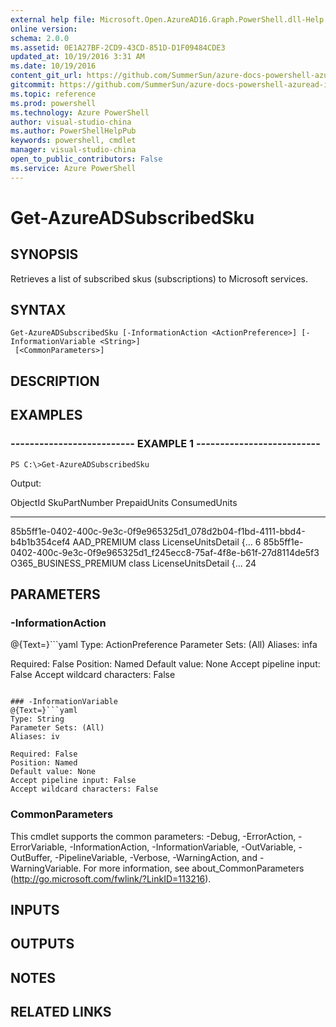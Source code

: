 ```yaml
---
external help file: Microsoft.Open.AzureAD16.Graph.PowerShell.dll-Help.xml
online version: 
schema: 2.0.0
ms.assetid: 0E1A27BF-2CD9-43CD-851D-D1F09484CDE3
updated_at: 10/19/2016 3:31 AM
ms.date: 10/19/2016
content_git_url: https://github.com/SummerSun/azure-docs-powershell-azuread-int/blob/master/Azure%20AD%20Cmdlets/AzureADPreview/v2.0.0/Get-AzureADSubscribedSku.md
gitcommit: https://github.com/SummerSun/azure-docs-powershell-azuread-int/blob/6a895a73e21f1df9572197497237f3a825ebd518/Azure%20AD%20Cmdlets/AzureADPreview/v2.0.0/Get-AzureADSubscribedSku.md
ms.topic: reference
ms.prod: powershell
ms.technology: Azure PowerShell
author: visual-studio-china
ms.author: PowerShellHelpPub
keywords: powershell, cmdlet
manager: visual-studio-china
open_to_public_contributors: False
ms.service: Azure PowerShell
---
```


# Get-AzureADSubscribedSku

## SYNOPSIS
Retrieves a list of subscribed skus (subscriptions) to Microsoft services.

## SYNTAX

```
Get-AzureADSubscribedSku [-InformationAction <ActionPreference>] [-InformationVariable <String>]
 [<CommonParameters>]
```

## DESCRIPTION

## EXAMPLES

### -------------------------- EXAMPLE 1 --------------------------
```
PS C:\>Get-AzureADSubscribedSku
```

Output:

ObjectId                                                                  SkuPartNumber         PrepaidUnits                                                             ConsumedUnits
--------                                                                  -------------         ------------                                                             -------------
85b5ff1e-0402-400c-9e3c-0f9e965325d1_078d2b04-f1bd-4111-bbd4-b4b1b354cef4 AAD_PREMIUM           class LicenseUnitsDetail {... 
6
85b5ff1e-0402-400c-9e3c-0f9e965325d1_f245ecc8-75af-4f8e-b61f-27d8114de5f3 O365_BUSINESS_PREMIUM class LicenseUnitsDetail {... 
24

## PARAMETERS

### -InformationAction
@{Text=}```yaml
Type: ActionPreference
Parameter Sets: (All)
Aliases: infa

Required: False
Position: Named
Default value: None
Accept pipeline input: False
Accept wildcard characters: False
```

### -InformationVariable
@{Text=}```yaml
Type: String
Parameter Sets: (All)
Aliases: iv

Required: False
Position: Named
Default value: None
Accept pipeline input: False
Accept wildcard characters: False
```

### CommonParameters
This cmdlet supports the common parameters: -Debug, -ErrorAction, -ErrorVariable, -InformationAction, -InformationVariable, -OutVariable, -OutBuffer, -PipelineVariable, -Verbose, -WarningAction, and -WarningVariable. For more information, see about_CommonParameters (http://go.microsoft.com/fwlink/?LinkID=113216).

## INPUTS

## OUTPUTS

## NOTES

## RELATED LINKS


